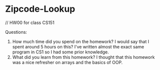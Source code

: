 # Zipcode-Lookup
// HW00 for class CS151

Questions:

1) How much time did you spend on the homework?
    I would say that I spent around 5 hours on this? I've written almost the exact same program in CS1 so I had some prior knowledge.
2) What did you learn from this homework?
    I thought that this homework was a nice refresher on arrays and the basics of OOP.
